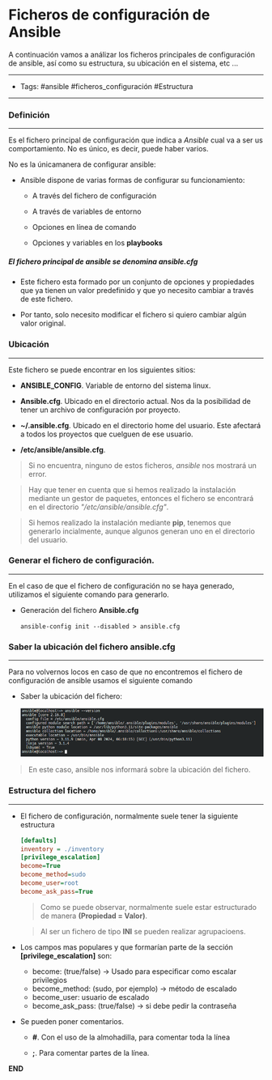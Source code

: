 # Ficheros de configuración de Ansible

A continuación vamos a análizar los ficheros principales de configuración de ansible, así como su estructura, su ubicación en el sistema, etc ...

-----
- Tags: #ansible #ficheros_configuración #Estructura
-----

### Definición
-----

Es el fichero principal de configuración que indica a *Ansible* cual va a ser us comportamiento. No es único, es decir, puede haber varios. 

No es la únicamanera de configurar ansible:

- Ansible dispone de varias formas de configurar su funcionamiento:
 
    - A través del fichero de configuración 

    - A través de variables de entorno 
     
    - Opciones en línea de comando

    - Opciones y variables en los **playbooks**


##### El fichero principal de ansible se denomina **ansible.cfg**

- Este fichero esta formado por un conjunto de opciones y propiedades que ya tienen un valor predefinido y que yo necesito cambiar a través de este fichero.

- Por tanto, solo necesito modificar el fichero si quiero cambiar algún valor original.

 ### Ubicación
 -----

 Este fichero se puede encontrar en los siguientes sitios: 

 - **ANSIBLE_CONFIG**. Variable de entorno del sistema linux.

 - **Ansible.cfg**. Ubicado en el directorio actual. Nos da la posibilidad de tener un archivo de configuración por proyecto.

 - **~/.ansible.cfg**. Ubicado en el directorio home del usuario. Este afectará a todos los proyectos que cuelguen de ese usuario.

 - **/etc/ansible/ansible.cfg**. 

> Si no encuentra, ninguno de estos ficheros, *ansible* nos mostrará un error. 

> Hay que tener en cuenta que si hemos realizado la instalación mediante un gestor de paquetes, entonces el fichero se encontrará en el directorio *"/etc/ansible/ansible.cfg"*.

> Si hemos realizado la instalación mediante **pip**, tenemos que generarlo incialmente, aunque algunos generan uno en el directorio del usuario.

### Generar el fichero de configuración. 
-----

En el caso de que el fichero de configuración no se haya generado, utilizamos el siguiente comando para generarlo. 

- Generación del fichero **Ansible.cfg**

    `ansible-config init --disabled > ansible.cfg`

### Saber la ubicación del fichero **ansible.cfg**
-----

Para no volvernos locos en caso de que no encontremos el fichero de configuración de ansible usamos el siguiente comando 

- Saber la ubicación del fichero:

    ![ansible --version](./media/image.png)

> En este caso, ansible nos informará sobre la ubicación del fichero. 

### Estructura del fichero
----- 

- El fichero de configuración, normalmente suele tener la siguiente estructura

    ```cfg
    [defaults]
    inventory = ./inventory
    [privilege_escalation]
    become=True
    become_method=sudo
    become_user=root
    become_ask_pass=True
    ```

    > Como se puede observar, normalmente suele estar estructurado de manera **(Propiedad = Valor)**. 

    > Al ser un fichero de tipo **INI** se pueden realizar agrupacioens. 

- Los campos mas populares y que formarían parte de la sección **[privilege_escalation]** son: 

	- become: (true/false) -> Usado para especificar como escalar privilegios
	- become_method: (sudo, por ejemplo) -> método de escalado
	- become_user: usuario de escalado
	- become_ask_pass: (true/false) -> si debe pedir la contraseña

- Se pueden poner comentarios.

    - **#**. Con el uso de la almohadilla, para comentar toda la línea

    - **;**. Para comentar partes de la línea. 


**END**